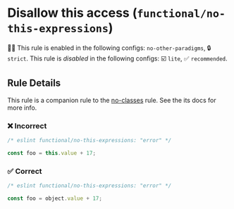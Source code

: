 # Disallow this access (`functional/no-this-expressions`)

💼🚫 This rule is enabled in the following configs: `no-other-paradigms`, 🔒 `strict`. This rule is _disabled_ in the following configs: ☑️ `lite`, ✅ `recommended`.

<!-- end auto-generated rule header -->

## Rule Details

This rule is a companion rule to the [no-classes](https://github.com/jonaskello/eslint-plugin-functional/tree/master/docs/rules/no-classes.md) rule.
See the its docs for more info.

### ❌ Incorrect

<!-- eslint-skip -->

```js
/* eslint functional/no-this-expressions: "error" */

const foo = this.value + 17;
```

### ✅ Correct

```js
/* eslint functional/no-this-expressions: "error" */

const foo = object.value + 17;
```
